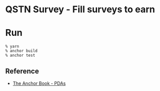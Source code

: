 # QSTN Survey - Fill surveys to earn

# Run
```
% yarn
% anchor build
% anchor test
```

## Reference
- [The Anchor Book - PDAs](https://book.anchor-lang.com/chapter_3/PDAs.html)

